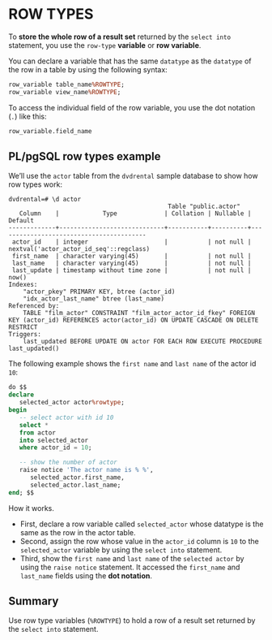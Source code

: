 # ROW TYPES

To **store the whole row of a result set** returned by the `select into` statement, you use the `row-type` **variable** or **row variable**.

You can declare a variable that has the same `datatype` as the `datatype` of the row in a table by using the following syntax:

```SQL
row_variable table_name%ROWTYPE;
row_variable view_name%ROWTYPE;
```

To access the individual field of the row variable, you use the dot notation (`.`) like this:

```SQL
row_variable.field_name
```

## PL/pgSQL row types example

We’ll use the `actor` table from the `dvdrental` sample database to show how row types work:

```console
dvdrental=# \d actor
                                            Table "public.actor"
   Column    |            Type             | Collation | Nullable |                 Default
-------------+-----------------------------+-----------+----------+-----------------------------------------
 actor_id    | integer                     |           | not null | nextval('actor_actor_id_seq'::regclass)
 first_name  | character varying(45)       |           | not null |
 last_name   | character varying(45)       |           | not null |
 last_update | timestamp without time zone |           | not null | now()
Indexes:
    "actor_pkey" PRIMARY KEY, btree (actor_id)
    "idx_actor_last_name" btree (last_name)
Referenced by:
    TABLE "film_actor" CONSTRAINT "film_actor_actor_id_fkey" FOREIGN KEY (actor_id) REFERENCES actor(actor_id) ON UPDATE CASCADE ON DELETE RESTRICT
Triggers:
    last_updated BEFORE UPDATE ON actor FOR EACH ROW EXECUTE PROCEDURE last_updated()
```

The following example shows the `first name` and `last name` of the actor id `10`:

```SQL
do $$
declare
   selected_actor actor%rowtype;
begin
   -- select actor with id 10   
   select *
   from actor
   into selected_actor
   where actor_id = 10;

   -- show the number of actor
   raise notice 'The actor name is % %',
      selected_actor.first_name,
      selected_actor.last_name;
end; $$
```

How it works.

- First, declare a row variable called `selected_actor` whose datatype is the same as the row in the actor table.
- Second, assign the row whose value in the `actor_id` column is `10` to the `selected_actor` variable by using the `select into` statement.
- Third, show the `first name` and `last name` of the `selected actor` by using the `raise notice` statement. It accessed the `first_name` and `last_name` fields using the **dot notation**.

## Summary

Use row type variables (`%ROWTYPE`) to hold a row of a result set returned by the `select into` statement.
